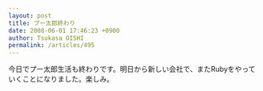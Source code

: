 ```yaml
---
layout: post
title: プー太郎終わり
date: 2008-06-01 17:46:23 +0900
author: Tsukasa OISHI
permalink: /articles/495
---
```


今日でプー太郎生活も終わりです。明日から新しい会社で、またRubyをやっていくことになりました。楽しみ。

